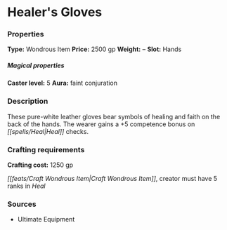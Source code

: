 ﻿---
Title: "Healer's Gloves"
Type: "Wondrous Item"
Price: "2500 gp"
Weight: "–"
Slot: "Hands"
Caster level: "5"
Aura: "faint conjuration"
Description: |
  "These pure-white leather gloves bear symbols of healing and faith on the back of the hands. The wearer gains a +5 competence bonus on Heal checks."
Crafting cost: "1250 gp"
Sources: "['Ultimate Equipment']"
---

# Healer's Gloves

### Properties

**Type:** Wondrous Item **Price:** 2500 gp **Weight:** – **Slot:** Hands

##### Magical properties

**Caster level:** 5 **Aura:** faint conjuration

### Description

These pure-white leather gloves bear symbols of healing and faith on the back of the hands. The wearer gains a +5 competence bonus on _[[spells/Heal|Heal]]_ checks.

### Crafting requirements

**Crafting cost:** 1250 gp

_[[feats/Craft Wondrous Item|Craft Wondrous Item]]_, creator must have 5 ranks in _Heal_

### Sources

* Ultimate Equipment